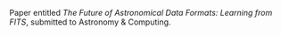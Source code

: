 Paper entitled *The Future of Astronomical Data Formats: Learning
from FITS*, submitted to Astronomy & Computing.

